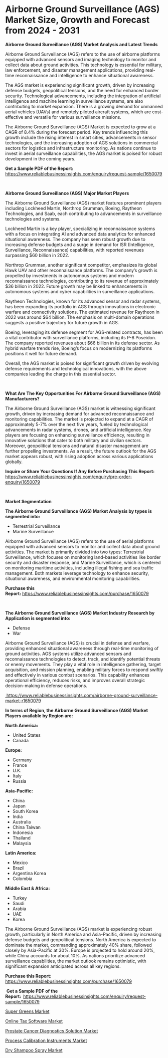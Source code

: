 <p><h1>Airborne Ground Surveillance (AGS) Market Size, Growth and Forecast from 2024 - 2031</h1></p><p><strong>Airborne Ground Surveillance (AGS) Market Analysis and Latest Trends</strong></p>
<p><p>Airborne Ground Surveillance (AGS) refers to the use of airborne platforms equipped with advanced sensors and imaging technology to monitor and collect data about ground activities. This technology is essential for military, law enforcement, and disaster management applications, providing real-time reconnaissance and intelligence to enhance situational awareness.</p><p>The AGS market is experiencing significant growth, driven by increasing defense budgets, geopolitical tensions, and the need for enhanced border security. Technological advancements, including the integration of artificial intelligence and machine learning in surveillance systems, are also contributing to market expansion. There is a growing demand for unmanned aerial vehicles (UAVs) and remotely piloted aircraft systems, which are cost-effective and versatile for various surveillance missions.</p><p>The Airborne Ground Surveillance (AGS) Market is expected to grow at a CAGR of 8.4% during the forecast period. Key trends influencing this growth include the rising interest in smart cities, advancements in sensor technologies, and the increasing adoption of AGS solutions in commercial sectors for logistics and infrastructure monitoring. As nations continue to invest in aerial surveillance capabilities, the AGS market is poised for robust development in the coming years.</p></p>
<p><strong>Get a Sample PDF of the Report:&nbsp;</strong> <a href="https://www.reliablebusinessinsights.com/enquiry/request-sample/1650079?utm_campaign=97&utm_medium=2&utm_source=Github&utm_content=ia&utm_term=26092024&utm_id=airborne-ground-surveillance-ags">https://www.reliablebusinessinsights.com/enquiry/request-sample/1650079</a></p>
<p>&nbsp;</p>
<p><strong>Airborne Ground Surveillance (AGS) Major Market Players</strong></p>
<p><p>The Airborne Ground Surveillance (AGS) market features prominent players including Lockheed Martin, Northrop Grumman, Boeing, Raytheon Technologies, and Saab, each contributing to advancements in surveillance technologies and systems.</p><p>Lockheed Martin is a key player, specializing in reconnaissance systems with a focus on integrating AI and advanced data analytics for enhanced situational awareness. The company has seen robust growth due to increasing defense budgets and a surge in demand for ISR (Intelligence, Surveillance, Reconnaissance) capabilities, with reported revenues surpassing $60 billion in 2022.</p><p>Northrop Grumman, another significant competitor, emphasizes its global Hawk UAV and other reconnaissance platforms. The company’s growth is propelled by investments in autonomous systems and modern reconnaissance technologies, contributing to its revenue of approximately $36 billion in 2022. Future growth may be linked to enhancements in autonomous systems and cyber capabilities in surveillance applications.</p><p>Raytheon Technologies, known for its advanced sensor and radar systems, has been expanding its portfolio in AGS through innovations in electronic warfare and connectivity solutions. The estimated revenue for Raytheon in 2022 was around $64 billion. The emphasis on multi-domain operations suggests a positive trajectory for future growth in AGS.</p><p>Boeing, leveraging its defense segment for AGS-related contracts, has been a vital contributor with surveillance platforms, including its P-8 Poseidon. The company reported revenues about $66 billion in its defense sector. As hybrid warfare trends rise, Boeing’s focus on modernizing its platforms positions it well for future demand.</p><p>Overall, the AGS market is poised for significant growth driven by evolving defense requirements and technological innovations, with the above companies leading the charge in this essential sector.</p></p>
<p>&nbsp;</p>
<p><strong>What Are The Key Opportunities For Airborne Ground Surveillance (AGS) Manufacturers?</strong></p>
<p><p>The Airborne Ground Surveillance (AGS) market is witnessing significant growth, driven by increasing demand for advanced reconnaissance and monitoring capabilities. The market is projected to expand at a CAGR of approximately 5-7% over the next five years, fueled by technological advancements in radar systems, drones, and artificial intelligence. Key players are focusing on enhancing surveillance efficiency, resulting in innovative solutions that cater to both military and civilian sectors. Moreover, geopolitical tensions and natural disaster management are further propelling investments. As a result, the future outlook for the AGS market appears robust, with rising adoption across various applications globally.</p></p>
<p><strong>Inquire or Share Your Questions If Any Before Purchasing This Report:</strong> <a href="https://www.reliablebusinessinsights.com/enquiry/pre-order-enquiry/1650079?utm_campaign=97&utm_medium=2&utm_source=Github&utm_content=ia&utm_term=26092024&utm_id=airborne-ground-surveillance-ags">https://www.reliablebusinessinsights.com/enquiry/pre-order-enquiry/1650079</a></p>
<p>&nbsp;</p>
<p><strong>Market Segmentation</strong></p>
<p><strong>The Airborne Ground Surveillance (AGS) Market Analysis by types is segmented into:</strong></p>
<p><ul><li>Terrestrial Surveillance</li><li>Marine Surveillance</li></ul></p>
<p><p>Airborne Ground Surveillance (AGS) refers to the use of aerial platforms equipped with advanced sensors to monitor and collect data about ground activities. The market is primarily divided into two types: Terrestrial Surveillance, which focuses on monitoring land-based activities like border security and disaster response, and Marine Surveillance, which is centered on monitoring maritime activities, including illegal fishing and sea traffic management. Both markets leverage technology to enhance security, situational awareness, and environmental monitoring capabilities.</p></p>
<p><strong>Purchase this Report:&nbsp;</strong><a href="https://www.reliablebusinessinsights.com/purchase/1650079?utm_campaign=97&utm_medium=2&utm_source=Github&utm_content=ia&utm_term=26092024&utm_id=airborne-ground-surveillance-ags">https://www.reliablebusinessinsights.com/purchase/1650079</a></p>
<p>&nbsp;</p>
<p><strong>The Airborne Ground Surveillance (AGS) Market Industry Research by Application is segmented into:</strong></p>
<p><ul><li>Defense</li><li>War</li></ul></p>
<p><p>Airborne Ground Surveillance (AGS) is crucial in defense and warfare, providing enhanced situational awareness through real-time monitoring of ground activities. AGS systems utilize advanced sensors and reconnaissance technologies to detect, track, and identify potential threats or enemy movements. They play a vital role in intelligence gathering, target acquisition, and mission planning, enabling military forces to respond swiftly and effectively in various combat scenarios. This capability enhances operational efficiency, reduces risks, and improves overall strategic decision-making in defense operations.</p></p>
<p><a href="https://www.reliablebusinessinsights.com/airborne-ground-surveillance-market-r1650079?utm_campaign=97&utm_medium=2&utm_source=Github&utm_content=ia&utm_term=26092024&utm_id=airborne-ground-surveillance-ags">&nbsp;https://www.reliablebusinessinsights.com/airborne-ground-surveillance-market-r1650079</a></p>
<p><strong>In terms of Region, the Airborne Ground Surveillance (AGS) Market Players available by Region are:</strong></p>
<p>
    <p> <strong> North America: </strong>
        <ul>
            <li>United States</li>
            <li>Canada</li>
        </ul>
        </p> 
    <p> <strong> Europe: </strong>
        <ul>
            <li>Germany</li>
            <li>France</li>
            <li>U.K.</li>
            <li>Italy</li>
            <li>Russia</li>
        </ul>
        </p> 
    <p> <strong> Asia-Pacific: </strong>
        <ul>
            <li>China</li>
            <li>Japan</li>
            <li>South Korea</li>
            <li>India</li>
            <li>Australia</li>
            <li>China Taiwan</li>
            <li>Indonesia</li>
            <li>Thailand</li>
            <li>Malaysia</li>
        </ul>
        </p> 
    <p> <strong> Latin America: </strong>
        <ul>
            <li>Mexico</li>
            <li>Brazil</li>
            <li>Argentina Korea</li>
            <li>Colombia</li>
        </ul>
        </p> 
    <p> <strong> Middle East & Africa: </strong>
        <ul>
            <li>Turkey</li>
            <li>Saudi</li>
            <li>Arabia</li>
            <li>UAE</li>
            <li>Korea</li>
        </ul>
    </p>
    </p>
<p><p>The Airborne Ground Surveillance (AGS) market is experiencing robust growth, particularly in North America and Asia-Pacific, driven by increasing defense budgets and geopolitical tensions. North America is expected to dominate the market, commanding approximately 40% share, followed closely by Asia-Pacific at 30%. Europe is projected to hold around 20%, while China accounts for about 10%. As nations prioritize advanced surveillance capabilities, the market outlook remains optimistic, with significant expansion anticipated across all key regions.</p></p>
<p><strong>Purchase this Report: </strong><a href="https://www.reliablebusinessinsights.com/purchase/1650079?utm_campaign=97&utm_medium=2&utm_source=Github&utm_content=ia&utm_term=26092024&utm_id=airborne-ground-surveillance-ags">https://www.reliablebusinessinsights.com/purchase/1650079</a></p>
<p>&nbsp;<strong>Get a Sample PDF of the Report:&nbsp;&nbsp;</strong><a href="https://www.reliablebusinessinsights.com/enquiry/request-sample/1650079?utm_campaign=97&utm_medium=2&utm_source=Github&utm_content=ia&utm_term=26092024&utm_id=airborne-ground-surveillance-ags">https://www.reliablebusinessinsights.com/enquiry/request-sample/1650079</a></p>
<p><strong></strong></p>
<p><p><a href="https://www.linkedin.com/pulse/super-greens-industry-analysis-report-its-market-size-growing-x0m5f?trackingId=fr8HntnLQeiZjdZcGWbf8w%3D%3D&utm_campaign=97&utm_medium=2&utm_source=Github&utm_content=ia&utm_term=26092024&utm_id=airborne-ground-surveillance-ags">Super Greens Market</a></p><p><a href="https://www.linkedin.com/pulse/how-regional-markets-adapting-online-tax-software-market-innovations-lz1ge?trackingId=IcBt%2BXtsQ0Klnq1rgcIJpg%3D%3D&utm_campaign=97&utm_medium=2&utm_source=Github&utm_content=ia&utm_term=26092024&utm_id=airborne-ground-surveillance-ags">Online Tax Software Market</a></p><p><a href="https://github.com/aiko92han/Market-Research-Report-List-1/blob/main/prostate-cancer-diagnostics-solution-market.md?utm_campaign=97&utm_medium=2&utm_source=Github&utm_content=ia&utm_term=26092024&utm_id=airborne-ground-surveillance-ags">Prostate Cancer Diagnostics Solution Market</a></p><p><a href="https://github.com/GraceTurner587/Market-Research-Report-List-1/blob/main/process-calibration-instruments-market.md?utm_campaign=97&utm_medium=2&utm_source=Github&utm_content=ia&utm_term=26092024&utm_id=airborne-ground-surveillance-ags">Process Calibration Instruments Market</a></p><p><a href="https://issuu.com/reportprime-2/docs/dry-shampoo-spray-market-size-2030._2a751af534d240?utm_campaign=97&utm_medium=2&utm_source=Github&utm_content=ia&utm_term=26092024&utm_id=airborne-ground-surveillance-ags">Dry Shampoo Spray Market</a></p></p>